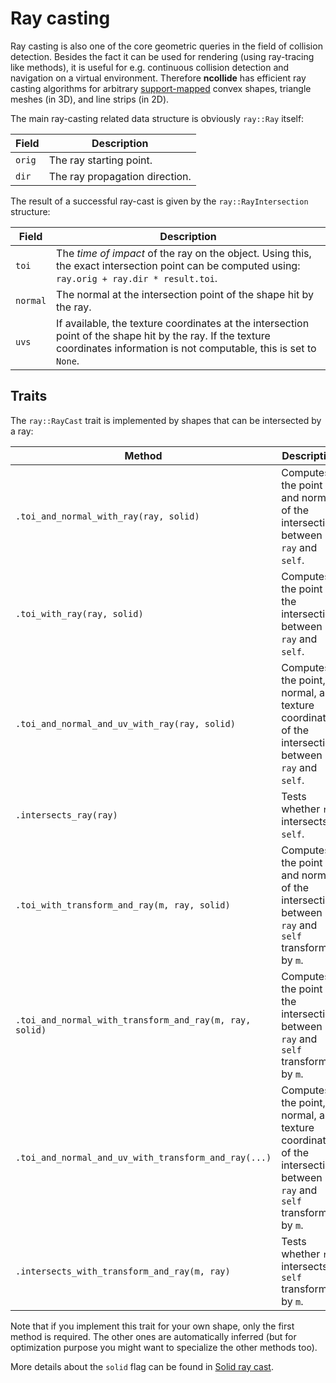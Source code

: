 # Ray casting

Ray casting is also one of the core geometric queries in the field of collision
detection. Besides the fact it can be used for rendering (using ray-tracing
like methods), it is useful for e.g. continuous collision detection and
navigation on a virtual environment. Therefore **ncollide** has efficient ray
casting algorithms for arbitrary
[support-mapped](../geometric_representations/index.html#support-map) convex
shapes, triangle meshes (in 3D), and line strips (in 2D).


The main ray-casting related data structure is obviously `ray::Ray` itself:

| Field  | Description                    |
|--      | --                             |
| `orig` | The ray starting point.        |
| `dir`  | The ray propagation direction. |


The result of a successful ray-cast is given by the `ray::RayIntersection`
structure:

| Field         | Description                               |
|--             | --                                        |
| `toi`         | The _time of impact_ of the ray on the object. Using this, the exact intersection point can be computed using: `ray.orig + ray.dir * result.toi`. |
| `normal` | The normal at the intersection point of the shape hit by the ray.  |
| `uvs`    | If available, the texture coordinates at the intersection point of the shape hit by the ray. If the texture coordinates information is not computable, this is set to `None`. |

## Traits

The `ray::RayCast` trait is implemented by shapes that can be intersected by a
ray:

| Method | Description |
|--      | --          |
| `.toi_and_normal_with_ray(ray, solid)`                 | Computes the point and normal of the intersection between `ray` and `self`. |
| `.toi_with_ray(ray, solid)`                            | Computes the point of the intersection between `ray` and `self`. |
| `.toi_and_normal_and_uv_with_ray(ray, solid)`          | Computes the point, normal, and texture coordinates of the intersection between `ray` and `self`. |
| `.intersects_ray(ray)`                                 | Tests whether `ray` intersects `self`. |
| `.toi_with_transform_and_ray(m, ray, solid)`           | Computes the point and normal of the intersection between `ray` and `self` transformed by `m`. |
| `.toi_and_normal_with_transform_and_ray(m, ray, solid)`| Computes the point of the intersection between `ray` and `self` transformed by `m`. |
| `.toi_and_normal_and_uv_with_transform_and_ray(...)`   | Computes the point, normal, and texture coordinates of the intersection between `ray` and `self` transformed by `m`. |
| `.intersects_with_transform_and_ray(m, ray)`           | Tests whether `ray` intersects `self` transformed by `m`. |

Note that if you implement this trait for your own shape, only the first
method is required. The other ones are automatically inferred (but for
optimization purpose you might want to specialize the other methods too).

More details about the `solid` flag can be found in
[Solid ray cast](../ray_casting/solid_ray_cast.html).
